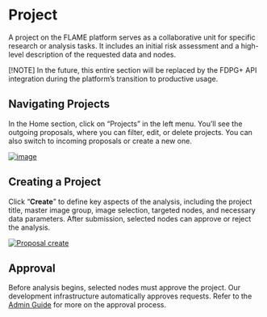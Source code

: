 # Project
A project on the FLAME platform serves as a collaborative unit for specific research or analysis tasks.
It includes an initial risk assessment and a high-level description of the requested data and nodes.

[!NOTE] 
In the future, this entire section will be replaced by the FDPG+ API integration during the platform’s transition to productive usage.

## Navigating Projects
In the Home section, click on “Projects” in the left menu. You’ll see the outgoing proposals, where you can filter, edit, or delete projects.
You can also switch to incoming proposals or create a new one.

[![image](/images/ui_images/proposals.png)](/images/ui_images/prospng)

## Creating a Project
Click “**Create**” to define key aspects of the analysis, including the project title, master image group, image selection,
targeted nodes, and necessary data parameters. After submission, selected nodes can approve or reject the analysis.


[![Proposal create](/images/ui_images/proposal_create.png)](/images/ui_images/proposal_create.png)

##  Approval
Before analysis begins, selected nodes must approve the project. Our development infrastructure automatically approves requests.
Refer to the [Admin Guide](../admin/proposal-review.md) for more on the approval process.

